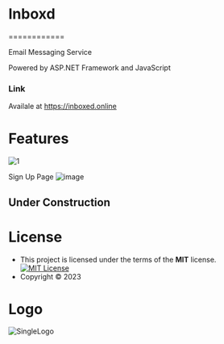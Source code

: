 # Inboxd
============

Email Messaging Service 

Powered by ASP.NET Framework and JavaScript

### Link
Availale at <https://inboxed.online>


# Features
![1](https://user-images.githubusercontent.com/48721153/236071232-1af6c553-d431-4b3a-8596-810868c75f64.png)

Sign Up Page
![image](https://github.com/NanaADuah/Inboxd/assets/48721153/cd04bb81-38f1-4913-92ed-b45f59ced4cf)



## Under Construction

# License 
- This project is licensed under the terms of the **MIT** license.  [![MIT License](https://img.shields.io/badge/License-MIT-green.svg)](https://choosealicense.com/licenses/mit/)
- Copyright © 2023

# Logo 

![SingleLogo](https://user-images.githubusercontent.com/48721153/236070882-d22a058f-fb3d-47dc-92bf-790dc683a937.svg)

